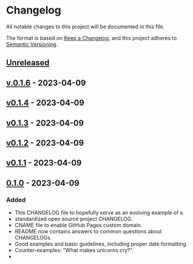 # Changelog

All notable changes to this project will be documented in this file.

The format is based on [Keep a Changelog](https://keepachangelog.com/en/1.0.0/),
and this project adheres to [Semantic Versioning](https://semver.org/spec/v2.0.0.html).

## [Unreleased](https://github.com/allenphilip93/pokemon-gym-leader/compare/v.0.1.6...HEAD)

## [v.0.1.6](https://github.com/allenphilip93/pokemon-gym-leader/compare/v0.1.4...v.0.1.6) - 2023-04-09

## [v0.1.4](https://github.com/allenphilip93/pokemon-gym-leader/compare/v0.1.3...v0.1.4) - 2023-04-09

## [v0.1.3](https://github.com/allenphilip93/pokemon-gym-leader/compare/v0.1.2...v0.1.3) - 2023-04-09

## [v0.1.2](https://github.com/allenphilip93/pokemon-gym-leader/compare/v0.1.1...v0.1.2) - 2023-04-09

## [v0.1.1](https://github.com/allenphilip93/pokemon-gym-leader/compare/v0.1.0...v0.1.1) - 2023-04-09

## [0.1.0](https://github.com/allenphilip93/pokemon-gym-leader/releases/tag/v0.1.0) - 2023-04-09

### Added

- This CHANGELOG file to hopefully serve as an evolving example of a
- standardized open source project CHANGELOG.
- CNAME file to enable GitHub Pages custom domain.
- README now contains answers to common questions about CHANGELOGs.
- Good examples and basic guidelines, including proper date formatting.
- Counter-examples: "What makes unicorns cry?".
- 
